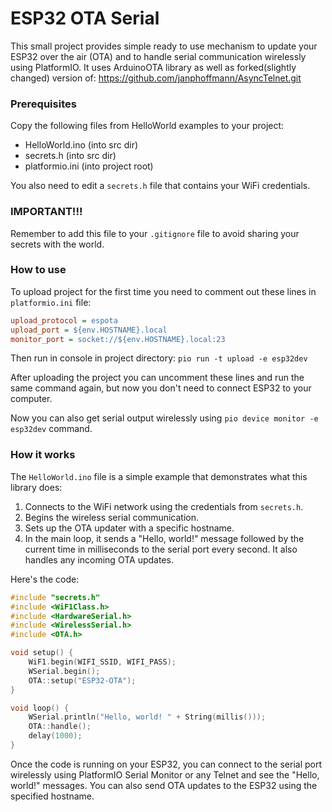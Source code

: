 # ESP32 OTA Serial

This small project provides simple ready to use mechanism to update your ESP32 over the air (OTA) and to handle serial
communication wirelessly using PlatformIO.
It uses ArduinoOTA library as well as forked(slightly changed) version
of: https://github.com/janphoffmann/AsyncTelnet.git

### Prerequisites

Copy the following files from HelloWorld examples to your project:

- HelloWorld.ino (into src dir)
- secrets.h (into src dir)
- platformio.ini (into project root)

You also need to edit a `secrets.h` file that contains your WiFi credentials.

### IMPORTANT!!!

Remember to add this file to your `.gitignore` file to avoid sharing your secrets with the world.

### How to use

To upload project for the first time you need to comment out these lines in `platformio.ini` file:

```ini
upload_protocol = espota
upload_port = ${env.HOSTNAME}.local
monitor_port = socket://${env.HOSTNAME}.local:23
```

Then run in console in project directory: `pio run -t upload -e esp32dev`

After uploading the project you can uncomment these lines and run the same command again, but now you don't need to connect ESP32 to your computer.

Now you can also get serial output wirelessly using `pio device monitor -e esp32dev` command.

### How it works

The `HelloWorld.ino` file is a simple example that demonstrates what this library does:

1. Connects to the WiFi network using the credentials from `secrets.h`.
2. Begins the wireless serial communication.
3. Sets up the OTA updater with a specific hostname.
4. In the main loop, it sends a "Hello, world!" message followed by the current time in milliseconds to the serial port
   every second. It also handles any incoming OTA updates.

Here's the code:

```cpp
#include "secrets.h"
#include <WiF1Class.h>
#include <HardwareSerial.h>
#include <WirelessSerial.h>
#include <OTA.h>

void setup() {
    WiF1.begin(WIFI_SSID, WIFI_PASS);
    WSerial.begin();
    OTA::setup("ESP32-OTA");
}

void loop() {
    WSerial.println("Hello, world! " + String(millis()));
    OTA::handle();
    delay(1000);
}
```

Once the code is running on your ESP32, you can connect to the serial port wirelessly using PlatformIO Serial Monitor or
any Telnet and see the "Hello, world!" messages. You can also send OTA updates to the ESP32 using the specified
hostname.